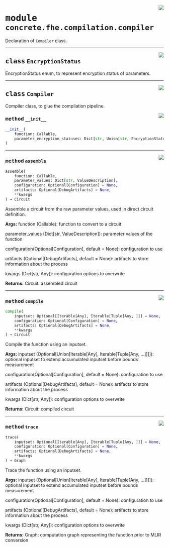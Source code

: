 <!-- markdownlint-disable -->

<a href="../../../compilers/concrete-compiler/compiler/lib/Bindings/Python/concrete/fhe/compilation/compiler.py#L0"><img align="right" style="float:right;" src="https://img.shields.io/badge/-source-cccccc?style=flat-square"></a>

# <kbd>module</kbd> `concrete.fhe.compilation.compiler`
Declaration of `Compiler` class. 



---

<a href="../../../compilers/concrete-compiler/compiler/lib/Bindings/Python/concrete/fhe/compilation/compiler.py#L30"><img align="right" style="float:right;" src="https://img.shields.io/badge/-source-cccccc?style=flat-square"></a>

## <kbd>class</kbd> `EncryptionStatus`
EncryptionStatus enum, to represent encryption status of parameters. 





---

<a href="../../../compilers/concrete-compiler/compiler/lib/Bindings/Python/concrete/fhe/compilation/compiler.py#L40"><img align="right" style="float:right;" src="https://img.shields.io/badge/-source-cccccc?style=flat-square"></a>

## <kbd>class</kbd> `Compiler`
Compiler class, to glue the compilation pipeline. 

<a href="../../../compilers/concrete-compiler/compiler/lib/Bindings/Python/concrete/fhe/compilation/compiler.py#L106"><img align="right" style="float:right;" src="https://img.shields.io/badge/-source-cccccc?style=flat-square"></a>

### <kbd>method</kbd> `__init__`

```python
__init__(
    function: Callable,
    parameter_encryption_statuses: Dict[str, Union[str, EncryptionStatus]]
)
```








---

<a href="../../../compilers/concrete-compiler/compiler/lib/Bindings/Python/concrete/fhe/compilation/compiler.py#L59"><img align="right" style="float:right;" src="https://img.shields.io/badge/-source-cccccc?style=flat-square"></a>

### <kbd>method</kbd> `assemble`

```python
assemble(
    function: Callable,
    parameter_values: Dict[str, ValueDescription],
    configuration: Optional[Configuration] = None,
    artifacts: Optional[DebugArtifacts] = None,
    **kwargs
) → Circuit
```

Assemble a circuit from the raw parameter values, used in direct circuit definition. 



**Args:**
  function (Callable):  function to convert to a circuit 

 parameter_values (Dict[str, ValueDescription]):  parameter values of the function 

 configuration(Optional[Configuration], default = None):  configuration to use 

 artifacts (Optional[DebugArtifacts], default = None):  artifacts to store information about the process 

 kwargs (Dict[str, Any]):  configuration options to overwrite 



**Returns:**
  Circuit:  assembled circuit 

---

<a href="../../../compilers/concrete-compiler/compiler/lib/Bindings/Python/concrete/fhe/compilation/compiler.py#L404"><img align="right" style="float:right;" src="https://img.shields.io/badge/-source-cccccc?style=flat-square"></a>

### <kbd>method</kbd> `compile`

```python
compile(
    inputset: Optional[Iterable[Any], Iterable[Tuple[Any, ]]] = None,
    configuration: Optional[Configuration] = None,
    artifacts: Optional[DebugArtifacts] = None,
    **kwargs
) → Circuit
```

Compile the function using an inputset. 



**Args:**
  inputset (Optional[Union[Iterable[Any], Iterable[Tuple[Any, ...]]]]):  optional inputset to extend accumulated inputset before bounds measurement 

 configuration(Optional[Configuration], default = None):  configuration to use 

 artifacts (Optional[DebugArtifacts], default = None):  artifacts to store information about the process 

 kwargs (Dict[str, Any]):  configuration options to overwrite 



**Returns:**
  Circuit:  compiled circuit 

---

<a href="../../../compilers/concrete-compiler/compiler/lib/Bindings/Python/concrete/fhe/compilation/compiler.py#L304"><img align="right" style="float:right;" src="https://img.shields.io/badge/-source-cccccc?style=flat-square"></a>

### <kbd>method</kbd> `trace`

```python
trace(
    inputset: Optional[Iterable[Any], Iterable[Tuple[Any, ]]] = None,
    configuration: Optional[Configuration] = None,
    artifacts: Optional[DebugArtifacts] = None,
    **kwargs
) → Graph
```

Trace the function using an inputset. 



**Args:**
  inputset (Optional[Union[Iterable[Any], Iterable[Tuple[Any, ...]]]]):  optional inputset to extend accumulated inputset before bounds measurement 

 configuration(Optional[Configuration], default = None):  configuration to use 

 artifacts (Optional[DebugArtifacts], default = None):  artifacts to store information about the process 

 kwargs (Dict[str, Any]):  configuration options to overwrite 



**Returns:**
  Graph:  computation graph representing the function prior to MLIR conversion 


